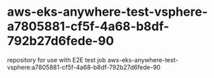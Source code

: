 # aws-eks-anywhere-test-vsphere-a7805881-cf5f-4a68-b8df-792b27d6fede-90
repository for use with E2E test job aws-eks-anywhere-test-vsphere:a7805881-cf5f-4a68-b8df-792b27d6fede-90

